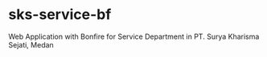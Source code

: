 sks-service-bf
==============

Web Application with Bonfire for Service Department in PT. Surya Kharisma Sejati, Medan
